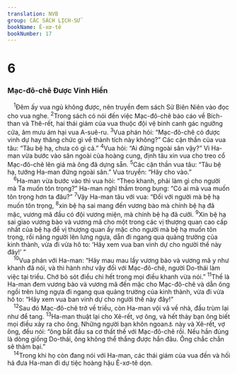 ```yaml
---
translation: NVB
group: CÁC SÁCH LỊCH-SỬ
bookName: Ê-xơ-tê 
bookNumber: 17
---
```


<div class="title"><h1>6</h1><h3>Mạc-đô-chê Được Vinh Hiển </h3></div>
<span class="verse et_6_1"> <sup>1</sup>Đêm ấy vua ngủ không được, nên truyền đem sách Sử Biên Niên vào đọc cho vua nghe. </span>
<span class="verse et_6_2"><sup>2</sup>Trong sách có nói đến việc Mạc-đô-chê báo cáo về Bích-than và Thê-rết, hai thái giám của vua thuộc đội vệ binh canh gác ngưỡng cửa, âm mưu ám hại vua A-suê-ru. </span>
<span class="verse et_6_3"><sup>3</sup>Vua phán hỏi: “Mạc-đô-chê có được vinh dự hay thăng chức gì về thành tích này không?” Các cận thần của vua tâu: “Tâu bệ hạ, chưa có gì cả.” </span>
<span class="verse et_6_4"><sup>4</sup>Vua hỏi: “Ai đứng ngoài sân vậy?” Vì Ha-man vừa bước vào sân ngoài của hoàng cung, định tâu xin vua cho treo cổ Mạc-đô-chê lên giá mà ông đã dựng sẵn. </span>
<span class="verse et_6_5"><sup>5</sup>Các cận thần vua tâu: “Tâu bệ hạ, tướng Ha-man đứng ngoài sân.” Vua truyền: “Hãy cho vào.” <br/></span>
<span class="verse et_6_6"> <sup>6</sup>Ha-man vừa bước vào thì vua hỏi: “Theo khanh, phải làm gì cho người mà Ta muốn tôn trọng?” Ha-man nghĩ thầm trong bụng: “Có ai mà vua muốn tôn trọng hơn ta đâu?” </span>
<span class="verse et_6_7"><sup>7</sup>Vậy Ha-man tâu với vua: “Đối với người mà bệ hạ muốn tôn trọng, </span>
<span class="verse et_6_8"><sup>8</sup>xin bệ hạ sai mang đến vương bào mà chính bệ hạ đã mặc, vương mã đầu có đội vương miện, mà chính bệ hạ đã cưỡi. </span>
<span class="verse et_6_9"><sup>9</sup>Xin bệ hạ sai giao vương bào và vương mã cho một trong các vị thượng quan cao cấp nhất của bệ hạ để vị thượng quan ấy mặc cho người mà bệ hạ muốn tôn trọng, rồi nâng người lên lưng ngựa, dẫn đi ngang qua quảng trường của kinh thành, vừa đi vừa hô to: ‘Hãy xem vua ban vinh dự cho người thế này đây!’ ” <br/></span>
<span class="verse et_6_10"> <sup>10</sup>Vua phán với Ha-man: “Hãy mau mau lấy vương bào và vương mã y như khanh đã nói, và thi hành như vậy đối với Mạc-đô-chê, người Do-thái làm việc tại triều. Chớ bỏ sót điều chi hết trong mọi điều khanh vừa nói.” </span>
<span class="verse et_6_11"><sup>11</sup>Thế là Ha-man đem vương bào và vương mã đến mặc cho Mạc-đô-chê và dẫn ông ngồi trên lưng ngựa đi ngang qua quảng trường của kinh thành, vừa đi vừa hô to: “Hãy xem vua ban vinh dự cho người thế này đây!” <br/></span>
<span class="verse et_6_12"> <sup>12</sup>Sau đó Mạc-đô-chê trở về triều, còn Ha-man vội vã về nhà, đầu trùm lại như để tang. </span>
<span class="verse et_6_13"><sup>13</sup>Ha-man thuật lại cho Xê-rết, vợ ông, và hết thảy bạn ông biết mọi điều xảy ra cho ông. Những người bạn khôn ngoan<a data-toggle="tooltip" data-placement="bottom" title="Bản Tanakh dịch là ‘những vị cố vấn của ông.’">⚓</a> này và Xê-rết, vợ ông, đều nói: “ông bắt đầu sa cơ thất thế với Mạc-đô-chê rồi. Nếu hắn đúng là dòng giống Do-thái, ông không thể thắng được hắn đâu. Ông chắc chắn sẽ thảm bại.” <br/></span>
<span class="verse et_6_14"> <sup>14</sup>Trong khi họ còn đang nói với Ha-man, các thái giám của vua đến và hối hả đưa Ha-man đi dự tiệc hoàng hậu Ê-xơ-tê dọn. <br/></span>
